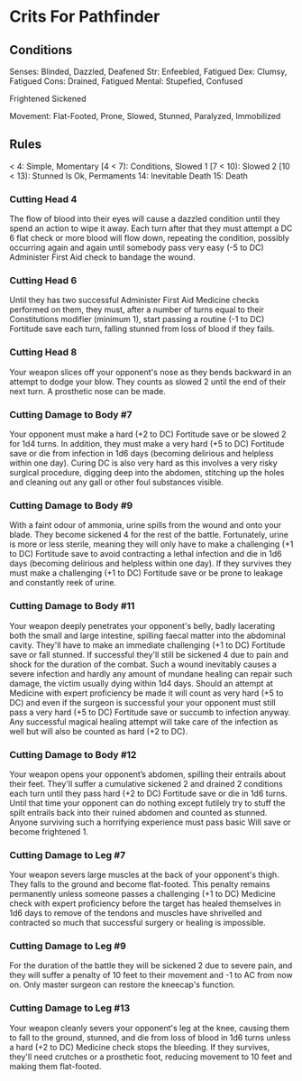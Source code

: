 # Crits For Pathfinder

## Conditions

Senses: Blinded, Dazzled, Deafened
Str: Enfeebled, Fatigued
Dex: Clumsy, Fatigued
Cons: Drained, Fatigued
Mental: Stupefied, Confused

Frightened
Sickened

Movement: Flat-Footed, Prone, Slowed, Stunned, Paralyzed, Immobilized

## Rules

< 4: Simple, Momentary
[4 < 7): Conditions, Slowed 1
[7 < 10): Slowed 2
[10 < 13): Stunned Is Ok, Permaments
14: Inevitable Death
15: Death

### Cutting Head 4

The flow of blood into their eyes will cause a dazzled condition until they spend an action to wipe it away. Each turn after that they must attempt a DC 6 flat check or more blood will flow down, repeating the condition, possibly occurring again and again until somebody pass very easy (-5 to DC) Administer First Aid check to bandage the wound.

### Cutting Head 6

Until they has two successful Administer First Aid Medicine checks performed on them, they must, after a number of turns equal to their Constitutions modifier (minimum 1), start passing a routine (-1 to DC) Fortitude save each turn, falling stunned from loss of blood if they fails.

### Cutting Head 8

Your weapon slices off your opponent's nose as they bends backward in an attempt to dodge your blow. They counts as slowed 2 until the end of their next turn. A prosthetic nose can be made.

### Cutting Damage to Body #7

Your opponent must make a hard (+2 to DC) Fortitude save or be slowed 2 for 1d4 turns. In addition, they must make a very hard (+5 to DC) Fortitude save or die from infection in 1d6 days (becoming delirious and helpless within one day). Curing DC is also very hard as this involves a very risky surgical procedure, digging deep into the abdomen, stitching up the holes and cleaning out any gall or other foul substances visible.

### Cutting Damage to Body #9

With a faint odour of ammonia, urine spills from the wound and onto your blade. They become sickened 4 for the rest of the battle. Fortunately, urine is more or less sterile, meaning they will only have to make a challenging (+1 to DC) Fortitude save to avoid contracting a lethal infection and die in 1d6 days (becoming delirious and helpless within one day). If they survives they must make a challenging (+1 to DC) Fortitude save or be prone to leakage and constantly reek of urine.

### Cutting Damage to Body #11

Your weapon deeply penetrates your opponent's belly, badly lacerating both the small and large intestine, spilling faecal matter into the abdominal cavity. They'll have to make an immediate challenging (+1 to DC) Fortitude save or fall stunned. If successful they'll still be sickened 4 due to pain and shock for the duration of the combat. Such a wound inevitably causes a severe infection and hardly any amount of mundane healing can repair such damage, the victim usually dying within 1d4 days. Should an attempt at Medicine with expert proficiency be made it will count as very hard (+5 to DC) and even if the surgeon is successful your your opponent must still pass a very hard (+5 to DC) Fortitude save or succumb to infection anyway. Any successful magical healing attempt will take care of the infection as well but will also be counted as hard (+2 to DC).

### Cutting Damage to Body #12

Your weapon opens your opponent’s abdomen, spilling their entrails about their feet. They'll suffer a cumulative sickened 2 and drained 2 conditions each turn until they pass hard (+2 to DC) Fortitude save or die in 1d6 turns. Until that time your opponent can do nothing except futilely try to stuff the spilt entrails back into their ruined abdomen and counted as stunned. Anyone surviving such a horrifying experience must pass basic Will save or become frightened 1.

### Cutting Damage to Leg #7

Your weapon severs large muscles at the back of your opponent's thigh. They falls to the ground and become flat-footed. This penalty remains permanently unless someone passes a challenging (+1 to DC) Medicine check with expert proficiency before the target has healed themselves in 1d6 days to remove of the tendons and muscles have shrivelled and contracted so much that successful surgery or healing is impossible.

### Cutting Damage to Leg #9

For the duration of the battle they will be sickened 2 due to severe pain, and they will suffer a penalty of 10 feet to their movement and -1 to AC from now on. Only master surgeon can restore the kneecap's function.

### Cutting Damage to Leg #13

Your weapon cleanly severs your opponent's leg at the knee, causing them to fall to the ground, stunned, and die from loss of blood in 1d6 turns unless a hard (+2 to DC) Medicine check stops the bleeding. If they survives, they'll need crutches or a prosthetic foot, reducing movement to 10 feet and making them flat-footed.